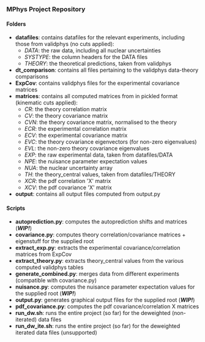 ### MPhys Project Repository
#### Folders
- **datafiles**: contains datafiles for the relevant experiments, including those from validphys (no cuts applied):
    - *DATA*: the raw data, including all nuclear uncertainties
    - *SYSTYPE*: the column headers for the DATA files
    - *THEORY*: the theoretical predictions, taken from validphys
- **dt_comparison**: contains all files pertaining to the validphys data-theory comparisons
- **ExpCov**: contains validphys files for the experimental covariance matrices
- **matrices**: contains all computed matrices from in pickled format (kinematic cuts applied):
    - *CR*: the theory correlation matrix
    - *CV*: the theory covariance matrix
    - *CVN*: the theory covariance matrix, normalised to the theory
    - *ECR*: the experimental correlation matrix
    - *ECV*: the experimental covariance matrix
    - *EVC*: the theory covariance eigenvectors (for non-zero eigenvalues)
    - *EVL*: the non-zero theory covariance eigenvalues
    - *EXP*: the raw experimental data, taken from datafiles/DATA
    - *NPE*: the nuisance parameter expectation values
    - *NUA*: the nuclear uncertainty array
    - *TH*: the theory_central values, taken from datafiles/THEORY
    - *XCR*: the pdf correlation 'X' matrix
    - *XCV*: the pdf covariance 'X' matrix
- **output**: contains all output files computed from output.py

#### Scripts
- **autoprediction.py**: computes the autoprediction shifts and matrices (***WIP!***)
- **covariance.py**: computes theory correlation/covariance matrices + eigenstuff for the supplied root
- **extract_exp.py**: extracts the experimental covariance/correlation matrices from ExpCov
- **extract_theory.py**: extracts theory_central values from the various computed validphys tables
- **generate_combined.py**: merges data from different experiments (compatible with covariance.py)
- **nuisance.py**: computes the nuisance parameter expectation values for the supplied root (***WIP!***)
- **output.py**: generates graphical output files for the supplied root (***WIP!***)
- **pdf_covariance.py**: computes the pdf covariance/correlation X matrices
- **run_dw.sh**: runs the entire project (so far) for the deweighted (non-iterated) data files
- **run_dw_ite.sh**: runs the entire project (so far) for the deweighted iterated data files (unsupported)
